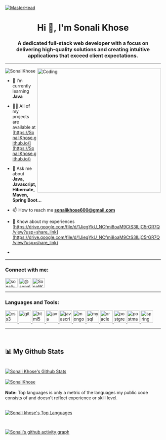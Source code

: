[![MasterHead](https://aspireinfolabs.com/static/media/blog_cover_7.b10ac410.jpeg)](https://rishavchanda.io)
<h1 align="center">Hi 👋, I'm Sonali Khose</h1>
<h3 align="center">A dedicated full-stack web developer with a focus on delivering high-quality solutions and creating intuitive applications that exceed client expectations.</h3>
<hr></hr>

<img align="right" alt="Coding" width="400" src="https://e0.pxfuel.com/wallpapers/279/254/desktop-wallpaper-anime-computer-hacker-girl-girl-programmer.jpg">

<p align="left"> <img src="https://komarev.com/ghpvc/?username=SonaliKhose&label=Profile%20views&color=0e75b6&style=flat" alt="SonaliKhose" /> </p>

- 🌱 I’m currently learning **Java**

- 👨‍💻 All of my projects are available at [https://SonaliKhose.github.io/](https://SonaliKhose.github.io/)

- 💬 Ask me about **Java, Javascript, Hibernate, Maven, Spring Boot...**

- 📫 How to reach me **sonalikhose600@gmail.com**

- 📄 Know about my experiences [https://drive.google.com/file/d/1JiegYkU_NCfmi8oaM9CtS3ILjC5rGR7Q/view?usp=share_link](https://drive.google.com/file/d/1JiegYkU_NCfmi8oaM9CtS3ILjC5rGR7Q/view?usp=share_link)
- 

<hr></hr>

<h3 align="left">Connect with me:</h3>
<p align="left">
<a href="https://linkedin.com/in/sonali-khose-981946245" target="blank"><img align="center" src="https://cdn1.iconfinder.com/data/icons/logotypes/32/circle-linkedin-512.png" alt="sonali-khose-981946245" height="30" width="40" /></a>         <a href="https://hashnode.com/@sonalikhose600" target="blank"><img align="center" src="https://seeklogo.com/images/M/medium-2020-new-logo-4DD1CA1BFF-seeklogo.com.png" alt="@sonalikhose600" height="30" width="40" /></a>   <a href="https://](https://SonaliKhose.github.io/" target="blank"><img align="center" src="https://static.vecteezy.com/system/resources/previews/004/753/030/original/portfolio-icon-shadowed-detailed-portfolio-logo-free-vector.jpg" alt="SonaliKhose" height="30" width="40" /></a>
</p>

<hr></hr>

<h3 align="left">Languages and Tools:</h3>
<p align="left"> <a href="https://www.w3schools.com/css/" target="_blank" rel="noreferrer"> <img src="https://upload.wikimedia.org/wikipedia/commons/thumb/d/d5/CSS3_logo_and_wordmark.svg/1452px-CSS3_logo_and_wordmark.svg.png" alt="css3" width="40" height="40"/> </a> <a href="https://git-scm.com/" target="_blank" rel="noreferrer"> <img src="https://www.vectorlogo.zone/logos/git-scm/git-scm-icon.svg" alt="git" width="40" height="40"/> </a> <a href="https://www.w3.org/html/" target="_blank" rel="noreferrer"> <img src="https://upload.wikimedia.org/wikipedia/commons/thumb/6/61/HTML5_logo_and_wordmark.svg/2048px-HTML5_logo_and_wordmark.svg.png" alt="html5" width="40" height="40"/> </a> <a href="https://www.java.com" target="_blank" rel="noreferrer"> <img src="https://static.javatpoint.com/core/images/java-logo1.png" alt="java" width="40" height="40"/> </a> <a href="https://developer.mozilla.org/en-US/docs/Web/JavaScript" target="_blank" rel="noreferrer"> <img src="https://www.freepnglogos.com/uploads/javascript-png/javascript-with-coffee-logo-10.png" alt="javascript" width="40" height="40"/> </a> <a href="https://www.mongodb.com/" target="_blank" rel="noreferrer"> <img src="https://w7.pngwing.com/pngs/956/695/png-transparent-mongodb-original-wordmark-logo-icon-thumbnail.png" alt="mongodb" width="40" height="40"/> </a> <a href="https://www.mysql.com/" target="_blank" rel="noreferrer"> <img src="https://1000logos.net/wp-content/uploads/2020/08/MySQL-Logo.jpg" alt="mysql" width="40" height="40"/> </a> <a href="https://www.oracle.com/" target="_blank" rel="noreferrer"> <img src="https://encrypted-tbn0.gstatic.com/images?q=tbn:ANd9GcQdsYE2BrbiJkokcORXMZn_wR6MEeRuOqc30Teck95QPafyL4wjvxb4Z0jB4cMI5d-ASi1youO4FkY&usqp=CAU&ec=48600113" alt="oracle" width="40" height="40"/> </a> <a href="https://www.postgresql.org" target="_blank" rel="noreferrer"> <img src="https://w7.pngwing.com/pngs/173/36/png-transparent-postgresql-logo-computer-software-database-open-source-s-text-head-snout.png" alt="postgresql" width="40" height="40"/> </a> <a href="https://postman.com" target="_blank" rel="noreferrer"> <img src="https://www.vectorlogo.zone/logos/getpostman/getpostman-icon.svg" alt="postman" width="40" height="40"/> </a> <a href="https://spring.io/" target="_blank" rel="noreferrer"> <img src="https://www.vectorlogo.zone/logos/springio/springio-icon.svg" alt="spring" width="40" height="40"/> </a> </p>

<hr></hr>
</br>


## 📊 My Github Stats
  <br/>
    <a href="https://github.com/SonaliKhose/github-readme-stats"><img alt="Sonali Khose's Github Stats" src="https://github-readme-stats.vercel.app/api?username=SonaliKhose&show_icons=true&count_private=true&theme=vision-friendly-dark" /></a><br/><br/>
 <a href="https://github.com/SonaliKhose/github-readme-stats">
 <img align="center" src="https://github-readme-streak-stats.herokuapp.com/?user=SonaliKhose&&theme=highcontrast" alt="SonaliKhose" />
 </a>

  <br/>
  <br/>
  <b>Note:</b> Top languages is only a metric of the languages my public code consists of and doesn't reflect experience or skill level.
<!--   <b>Note:</b> Top languages is only a metric of the languages my public code consists of and doesn't reflect experience or skill level. -->

<br/>
<br/>

<p>
  <a href="https://github.com/SonaliKhose/github-readme-stats"><img alt="Sonali khose's Top Languages" src="https://github-readme-stats.vercel.app/api/top-langs/?username=SonaliKhose&langs_count=8&count_private=true&exclude_repo=SonaliKhose.github.io,c3,test,web-Coding,ZaraWeb-Clone&theme=vision-friendly-dark" /></a>
 </p>
<br/>
<!-- <a href="https://github.com/SonaliKhose/github-readme-activity-graph"><img alt="SonaliKhose's Activity Graph" src="github-readme-activity-graph.cyclic.app/graph?username=SonaliKhose&bg_color=0D1117&color=5BCDEC&line=5BCDEC&point=FFFFFF&hide_border=true" /></a> -->
 
 [![Sonali's github activity graph](https://github-readme-activity-graph.cyclic.app/graph?username=SonaliKhose&bg_color=0D1117&color=5BCDEC&line=5BCDEC&point=FFFFFF&hide_border=true)](https://github.com/SonaliKhose/github-readme-activity-graph&theme=vision-friendly-dark)
<br/>
